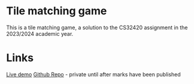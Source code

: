 # Tile matching game

 This is a tile matching game, a solution to the CS32420 assignment in the 2023/2024 academic year.

# Links

[Live demo](https://users.aber.ac.uk/jud28/CS32420/)
[Github Repo](https://github.com/gishsi/TileMatching) - private until after marks have been published
